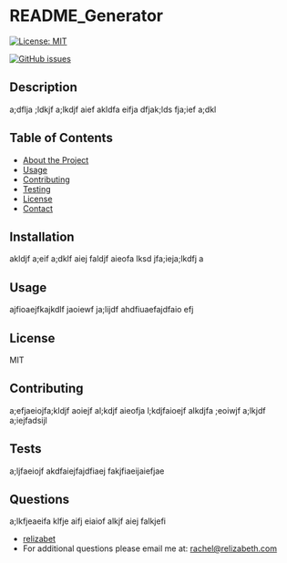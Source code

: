 # README_Generator

  [![License: MIT](https://img.shields.io/badge/License-MIT-yellow.svg)](https://opensource.org/licenses/MIT)

  
  [![GitHub issues](https://img.shields.io/github/issues/relizabet/README_Generator.svg)](https://GitHub.com/relizabet/README_Generator/issues/)

  ## Description

  a;dflja ;ldkjf a;lkdjf aief akldfa eifja dfjak;lds fja;ief a;dkl 

  ## Table of Contents
  
  - [About the Project](#about-the-project)
  - [Usage](#usage)
  - [Contributing](#contributing)
  - [Testing](#testing)
  - [License](#license)
  - [Contact](#contact)
  
  ## Installation

  akldjf a;eif a;dklf aiej faldjf aieofa lksd jfa;ieja;lkdfj a

  ## Usage
  
  ajfioaejfkajkdlf jaoiewf ja;lijdf ahdfiuaefajdfaio efj
    
  ## License
  
  MIT

  ## Contributing
  
  a;efjaeiojfa;kldjf aoiejf al;kdjf aieofja l;kdjfaioejf alkdjfa ;eoiwjf a;lkjdf a;iejfadsijl 
  
  ## Tests
  
  a;ljfaeiojf akdfaiejfajdfiaej fakjfiaeijaiefjae

  ## Questions
  
  a;lkfjeaeifa klfje aifj eiaiof alkjf aiej falkjefi 
  - [relizabet](https://github.com/relizabet)
  - For additional questions please email me at: rachel@relizabeth.com
